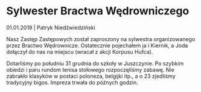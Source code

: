 # Sylwester Bractwa Wędrowniczego

01.01.2019 | Patryk Niedźwiedziński

Nasz Zastęp Zastępowych został zaproszony na sylwestra organizowanego przez
Bractwo Wędrownicze. Ostatecznie pojechałem ja i Kiernik, a Joda dołączył do nas
na miejscu (wracał z akcji Korpusu Hufca).

Dotarliśmy po południu 31 grudnia do szkoły w Juszczynie. Po szybkim obiedzi i
paru rundom tenisa stołowego rozpoczęliśmy zabawę. Nie zabrakło klasyków w
postaci poloneza, belgijki itp., a o 23 zjedliśmy tradycyjny bigos. Impreza
trwała do późnych godzin.
